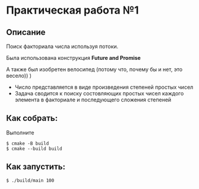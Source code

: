 # Практическая работа №1
## Описание
Поиск факториала числа используя потоки.

Была использована конструкция **Future and Promise**

А также был изобретен велосипед (потому что, почему бы и нет, это весело)) )
- Число представляется в виде произведения степеней простых чисел
- Задача сводится к поиску состовляющих простых чисел каждого элемента в факториале и последующего сложения степеней

## Как собрать:
Выполните
```
$ cmake -B build
$ cmake --build build
```
## Как запустить:
```
$ ./build/main 100
```
